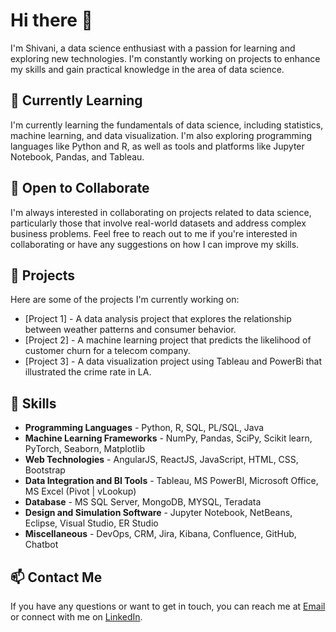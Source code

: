 # Hi there 👋

I'm Shivani, a data science enthusiast with a passion for learning and exploring new technologies. I'm constantly working on projects to enhance my skills and gain practical knowledge in the area of data science.

## 🌱 Currently Learning

I'm currently learning the fundamentals of data science, including statistics, machine learning, and data visualization. I'm also exploring programming languages like Python and R, as well as tools and platforms like Jupyter Notebook, Pandas, and Tableau.

## 🤝 Open to Collaborate

I'm always interested in collaborating on projects related to data science, particularly those that involve real-world datasets and address complex business problems. Feel free to reach out to me if you're interested in collaborating or have any suggestions on how I can improve my skills.

## 🔭 Projects

Here are some of the projects I'm currently working on:

- [Project 1] - A data analysis project that explores the relationship between weather patterns and consumer behavior.
- [Project 2] - A machine learning project that predicts the likelihood of customer churn for a telecom company.
- [Project 3] - A data visualization project using Tableau and PowerBi that illustrated the crime rate in LA.

## 🚀 Skills
- **Programming Languages** -		        Python, R, SQL, PL/SQL, Java
- **Machine Learning Frameworks** - 		NumPy, Pandas, SciPy, Scikit learn, PyTorch, Seaborn, Matplotlib
- **Web Technologies** - 			            AngularJS, ReactJS, JavaScript, HTML, CSS, Bootstrap
- **Data Integration and BI Tools** - 	Tableau, MS PowerBI, Microsoft Office, MS Excel (Pivot | vLookup)
- **Database** -  				              MS SQL Server, MongoDB, MYSQL, Teradata
- **Design and Simulation Software** - 	Jupyter Notebook, NetBeans, Eclipse, Visual Studio, ER Studio 
- **Miscellaneous** -  				          DevOps, CRM, Jira, Kibana, Confluence, GitHub, Chatbot

## 📫 Contact Me

If you have any questions or want to get in touch, you can reach me at [Email](mailto:shekhawat.sh@northeastern.edu) or connect with me on 
[LinkedIn](https://www.linkedin.com/in/shivani-shekhawat-9461b3107/).

